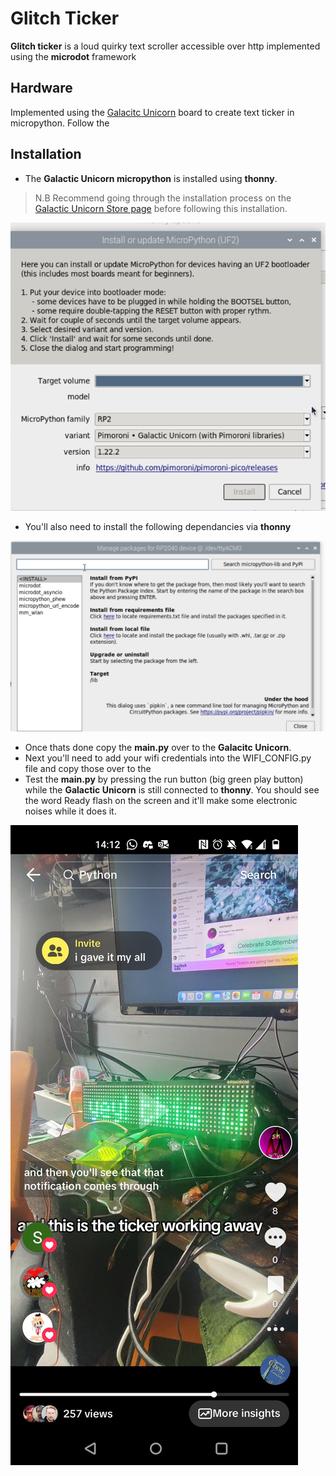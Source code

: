 
# Glitch Ticker

**Glitch ticker** is a loud quirky text scroller accessible over http implemented using the **microdot** framework

## Hardware
Implemented using the  [Galacitc Unicorn](https://shop.pimoroni.com/products/space-unicorns?variant=40842033561683) board to create text ticker in micropython. Follow the 

## Installation
- The **Galactic Unicorn micropython** is installed using **thonny**. 
> N.B Recommend going through the installation process on the [Galactic Unicorn Store page](https://shop.pimoroni.com/products/space-unicorns?variant=40842033561683) before following this installation.

![micropython](docs/thonny_micropython.png)

- You'll also need to install the following dependancies via **thonny** 

![dependancies](docs/thonny_dependancies.png)

- Once thats done copy the **main.py** over to the **Galacitc Unicorn**. 
- Next you'll need to add your wifi credentials into the WIFI_CONFIG.py file and copy those over to the 
- Test the **main.py** by pressing the run button (big green play button) while the **Galactic Unicorn** is still connected to **thonny**. You should see the word Ready flash on the screen and it'll make some electronic noises while it does it.

[![Example use](docs/screen_shot.jpg)](https://vm.tiktok.com/ZGeo7uAoH/)
